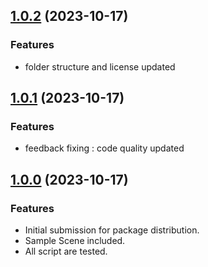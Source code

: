  ## [1.0.2](https://github.com/Studio-23-xyz/puzzlesystem) (2023-10-17)

### Features

 - folder structure and license updated
 
 
 ## [1.0.1](https://github.com/Studio-23-xyz/puzzlesystem) (2023-10-17)

### Features

 - feedback fixing : code quality updated
 
 ## [1.0.0](https://github.com/Studio-23-xyz/puzzlesystem) (2023-10-17)

### Features

 - Initial submission for package distribution.
 - Sample Scene included.
 - All script are tested.